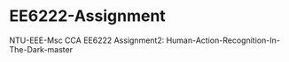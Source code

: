 # EE6222-Assignment
NTU-EEE-Msc CCA EE6222 Assignment2: Human-Action-Recognition-In-The-Dark-master
